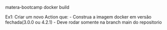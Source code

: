 matera-bootcamp
docker build

Ex1: Criar um novo Action que:
    - Construa a imagem docker em versão fechada(3.0.0 ou 4.2.1)
    - Deve rodar somente na branch main do repositorio 
